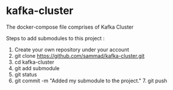 # kafka-cluster

The docker-compose file comprises of Kafka Cluster 

Steps to add submodules to this project : 
1. Create your own repository under your account
2. git clone https://github.com/sammad/kafka-cluster.git
3. cd kafka-cluster
4. git add submodule <your own repository>
5. git status
6. git commit -m "Added my submodule to the project."
7. git push
